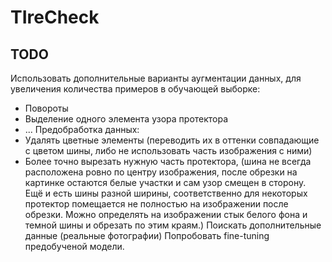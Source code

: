 # TIreCheck

## TODO
Использовать дополнительные варианты аугментации данных, для увеличения количества примеров в обучающей выборке:
 - Повороты 
 - Выделение одного элемента узора протектора
 - ...
Предобработка данных: 
 - Удалять цветные элементы (переводить их в оттенки совпадающие с цветом шины, либо не использовать часть изображения с ними)
 - Более точно вырезать нужную часть протектора, (шина не всегда расположена ровно по центру изображения, после обрезки на картинке остаются белые участки и сам узор смещен в сторону. Ещё и есть шины   разной ширины, соответственно для некоторых протектор помещается не полностью на изображении после обрезки. Можно определять на изображении стык белого фона и темной шины и обрезать по этим краям.)
Поискать дополнительные данные (реальные фотографии)
Попробовать fine-tuning предобученой модели.
